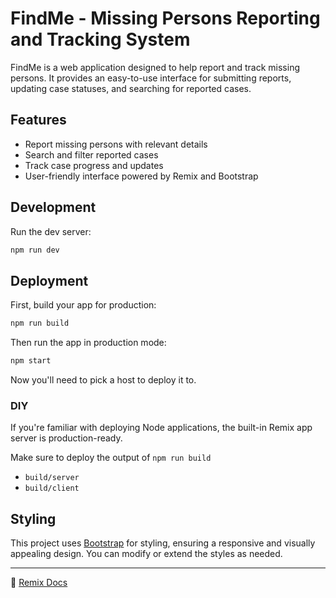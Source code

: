 # FindMe - Missing Persons Reporting and Tracking System

FindMe is a web application designed to help report and track missing persons. It provides an easy-to-use interface for submitting reports, updating case statuses, and searching for reported cases.

## Features
- Report missing persons with relevant details
- Search and filter reported cases
- Track case progress and updates
- User-friendly interface powered by Remix and Bootstrap

## Development

Run the dev server:

```sh
npm run dev
```

## Deployment

First, build your app for production:

```sh
npm run build
```

Then run the app in production mode:

```sh
npm start
```

Now you'll need to pick a host to deploy it to.

### DIY

If you're familiar with deploying Node applications, the built-in Remix app server is production-ready.

Make sure to deploy the output of `npm run build`

- `build/server`
- `build/client`

## Styling

This project uses [Bootstrap](https://getbootstrap.com/) for styling, ensuring a responsive and visually appealing design. You can modify or extend the styles as needed.

---

📖 [Remix Docs](https://remix.run/docs)

